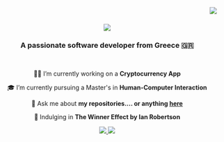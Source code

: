 <img align="right" src="https://visitor-badge.laobi.icu/badge?page_id=IKaramitsos.IKaramitsos" />

<h1 align="center">
    <img src="https://readme-typing-svg.herokuapp.com/?font=Righteous&size=35&center=true&vCenter=true&width=500&height=70&duration=4000&color=4DFF1D&lines=Hi+There!+👋;+I'm+Ioannis+Karamitsos!;" />  
</h1>

<h3 align="center">A passionate software developer from Greece 🇬🇷</h3>

<br/>

<div align="center">
 
 👩‍💻 I’m currently working on a **Cryptocurrency App**
 
 🎓 I’m currently pursuing a Master's in **Human-Computer Interaction**

💬 Ask me about **my repositories.... or anything [here](https://www.linkedin.com/in/ioanniskaramitsos/)**

📕 Indulging in **The Winner Effect **by** Ian Robertson**

 </div>

<div align="center"> 
  <a href="mailto:ioakaras@yahoo.com">
    <img src="https://img.shields.io/badge/Gmail-333333?style=for-the-badge&logo=gmail&logoColor=red" />
  </a>
  <a href="https://www.linkedin.com/in/ioanniskaramitsos/" target="_blank">
    <img src="https://img.shields.io/badge/LinkedIn-0077B5?style=for-the-badge&logo=linkedin&logoColor=white" target="_blank" />
  </a>
</div>

 

<!--
**IKaramitsos/IKaramitsos** is a ✨ _special_ ✨ repository because its `README.md` (this file) appears on your GitHub profile.

Here are some ideas to get you started:

- 🔭 I’m currently working on ...
- 🌱 I’m currently learning ...
- 👯 I’m looking to collaborate on ...
- 🤔 I’m looking for help with ...
- 💬 Ask me about ...
- 📫 How to reach me: ...
- 😄 Pronouns: ...
- ⚡ Fun fact: ...
-->
